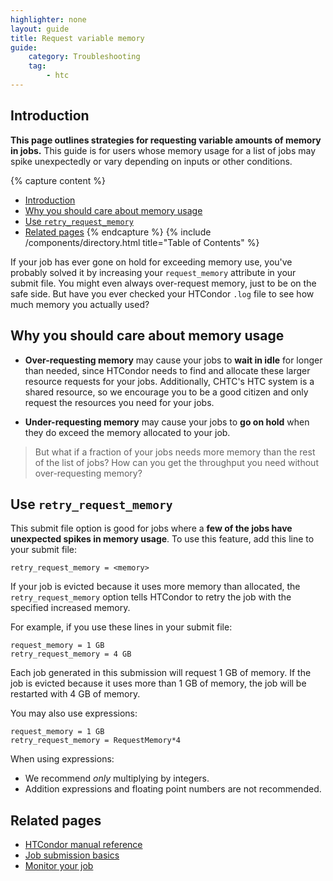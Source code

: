 ```yaml
---
highlighter: none
layout: guide
title: Request variable memory
guide:
    category: Troubleshooting
    tag:
        - htc
---
```


## Introduction

**This page outlines strategies for requesting variable amounts of memory in jobs.** This guide is for users whose memory usage for a list of jobs may spike unexpectedly or vary depending on inputs or other conditions.

{% capture content %}
- [Introduction](#introduction)
- [Why you should care about memory usage](#why-you-should-care-about-memory-usage)
- [Use `retry_request_memory`](#use-retry_request_memory)
- [Related pages](#related-pages)
{% endcapture %}
{% include /components/directory.html title="Table of Contents" %}

If your job has ever gone on hold for exceeding memory use, you've probably solved it by increasing your `request_memory` attribute in your submit file. You might even always over-request memory, just to be on the safe side. But have you ever checked your HTCondor `.log` file to see how much memory you actually used?

## Why you should care about memory usage

* **Over-requesting memory** may cause your jobs to **wait in idle** for longer than needed, since HTCondor needs to find and allocate these larger resource requests for your jobs. Additionally, CHTC's HTC system is a shared resource, so we encourage you to be a good citizen and only request the resources you need for your jobs.

* **Under-requesting memory** may cause your jobs to **go on hold** when they do exceed the memory allocated to your job.

> But what if a fraction of your jobs needs more memory than the rest of the list of jobs? How can you get the throughput you need without over-requesting memory?

## Use `retry_request_memory`

This submit file option is good for jobs where a **few of the jobs have unexpected spikes in memory usage**. To use this feature, add this line to your submit file:

```
retry_request_memory = <memory>
```

If your job is evicted because it uses more memory than allocated, the `retry_request_memory` option tells HTCondor to retry the job with the specified increased memory.

For example, if you use these lines in your submit file:

```
request_memory = 1 GB
retry_request_memory = 4 GB
```

Each job generated in this submission will request 1 GB of memory. If the job is evicted because it uses more than 1 GB of memory, the job will be restarted with 4 GB of memory.

You may also use expressions:

```
request_memory = 1 GB
retry_request_memory = RequestMemory*4
```

When using expressions:

* We recommend *only* multiplying by integers.
* Addition expressions and floating point numbers are not recommended.

## Related pages

* [HTCondor manual reference](https://htcondor.readthedocs.io/en/main/man-pages/condor_submit.html#retry_request_memory)
* [Job submission basics](htcondor-job-submission)
* [Monitor your job](condor_q)
